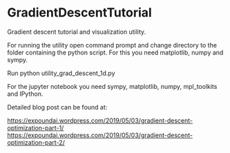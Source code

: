 # GradientDescentTutorial
Gradient descent tutorial and visualization utility.

For running the utility open command prompt and change directory to the folder containing the python script. For this you need matplotlib, numpy and sympy.

Run python utility_grad_descent_1d.py

For the jupyter notebook you need sympy, matplotlib, numpy, mpl_toolkits and IPython.

Detailed blog post can be found at:

https://expoundai.wordpress.com/2019/05/03/gradient-descent-optimization-part-1/
https://expoundai.wordpress.com/2019/05/03/gradient-descent-optimization-part-2/
